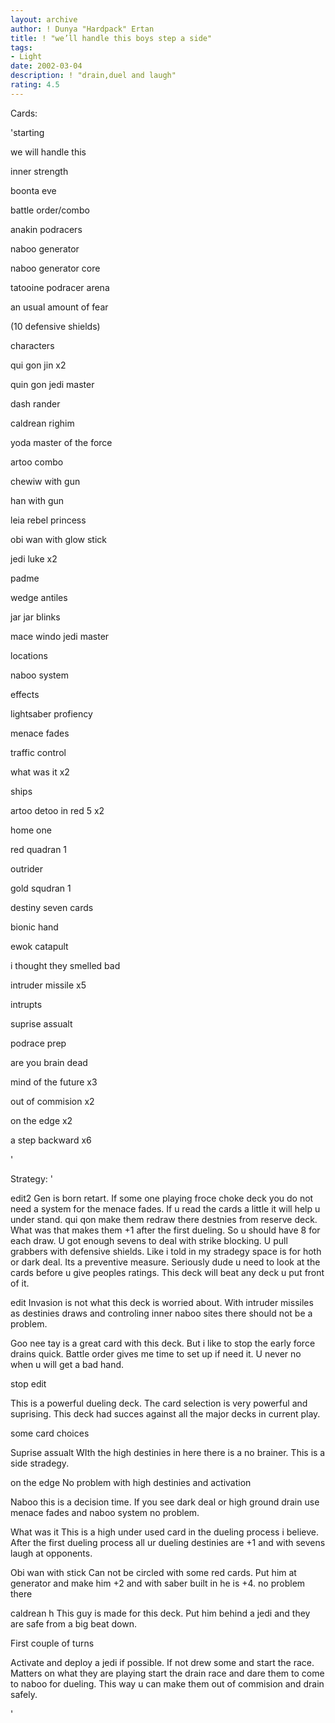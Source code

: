```yaml
---
layout: archive
author: ! Dunya "Hardpack" Ertan
title: ! "we’ll handle this boys step a side"
tags:
- Light
date: 2002-03-04
description: ! "drain,duel and laugh"
rating: 4.5
---
```

Cards: 

'starting


we will handle this

inner strength

boonta eve

battle order/combo

anakin podracers

naboo generator

naboo generator core

tatooine podracer arena

an usual amount of fear

(10 defensive shields)


characters

qui gon jin x2

quin gon jedi master

dash rander

caldrean righim

yoda master of the force

artoo combo

chewiw with gun

han with gun

leia rebel princess

obi wan with glow stick 

jedi luke x2

padme

wedge antiles

jar jar blinks

mace windo jedi master


locations

naboo system


effects

lightsaber profiency 

menace fades

traffic control

what was it x2


ships

artoo detoo in red 5 x2

home one

red quadran 1

outrider

gold squdran 1


destiny seven cards

bionic hand 

ewok catapult

i thought they smelled bad

intruder missile x5


intrupts

suprise assualt

podrace prep

are you brain dead

mind of the future x3

out of commision x2

on the edge x2

a step backward x6




'

Strategy: '

edit2 Gen is born retart. If some one playing froce choke deck you do not need a system for the menace fades. If u read the cards a little it will help u under stand. qui qon make them redraw there destnies from reserve deck. What was that makes them +1 after the first dueling. So u should have 8 for each draw. U got enough sevens to deal with strike blocking. U pull grabbers with defensive shields. Like i told in my stradegy space is for hoth or dark deal. Its a preventive measure. Seriously dude u need to look at the cards before u give peoples ratings. This deck will beat any deck u put front of it.


edit Invasion is not what this deck is worried about. With intruder missiles as destinies draws and controling inner naboo sites there should not be a problem. 


Goo nee tay is a great card with this deck. But i like to stop the early force drains quick. Battle order gives me time to set up if need it. U never no when u will get a bad hand. 

stop edit


This is a powerful dueling deck. The card selection is very powerful and suprising. This deck had succes against all the major decks in current play.


some card choices


Suprise assualt WIth the high destinies in here there is a no brainer. This is a side stradegy.


on the edge No problem with high destinies and activation


Naboo this is a decision time. If you see dark deal or high ground drain use menace fades and naboo system no problem.


What was it This is a high under used card in the dueling process i believe. After the first dueling process all ur dueling destinies are +1 and with sevens laugh at opponents.


Obi wan with stick Can not be circled with some red cards. Put him at generator and make him +2 and with saber built in he is +4. no problem there


caldrean h This guy is made for this deck. Put him behind a jedi and they are safe from a big beat down.

First couple of turns


Activate and deploy a jedi if possible. If not drew some and start the race. Matters on what they are playing start the drain race and dare them to come to naboo for dueling. This way u can make them out of commision and drain safely.




'